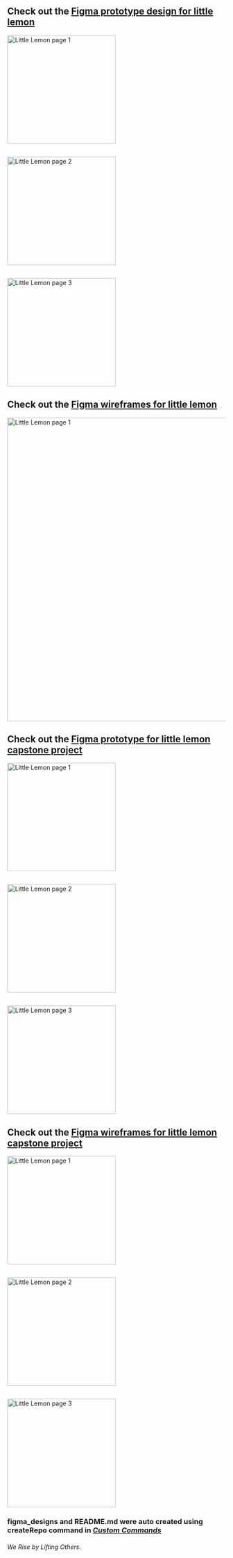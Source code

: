 ## Check out the [Figma prototype design for little lemon](https://www.figma.com/design/u7zbSHNIFWE0rwz6fZt178/high-fidelity-visual-design?node-id=0-1&t=3uFdohozHKiRJpxq-1)

<div style="display: flex; flex-wrap: wrap; gap: 30px;">
    <img src="ll-figma1.png" alt="Little Lemon page 1" width="250" />
    <img src="ll-figma2.png" alt="Little Lemon page 2" width="250" />
    <img src="ll-figma3.png" alt="Little Lemon page 3" width="250" />
</div>

## Check out the [Figma wireframes for little lemon](https://www.figma.com/design/uPCi7Jnts19XhE4eME3VZU/wireframes?node-id=0-1&t=kXbcadpiKyPjSc9k-1)

<img src="ll-wireframes.png" alt="Little Lemon page 1" width="700" />

## Check out the [Figma prototype for little lemon capstone project](https://www.figma.com/design/Jo78tKGLI9UtpjAV1VFX8w/Capstone-project?node-id=25-378&t=YkVTrjlAuomzVeLG-1)

<div style="display: flex; flex-wrap: wrap; gap: 30px;">
    <img src="ll-hgh-fidelity-figma1.png" alt="Little Lemon page 1" width="250" />
    <img src="ll-hgh-fidelity-figma2.png" alt="Little Lemon page 2" width="250" />
    <img src="ll-hgh-fidelity-figma3.png" alt="Little Lemon page 3" width="250" />
</div>

## Check out the [Figma wireframes for little lemon capstone project](https://www.figma.com/design/Jo78tKGLI9UtpjAV1VFX8w/Capstone-project?node-id=0-1&t=YkVTrjlAuomzVeLG-1)

<div style="display: flex; flex-wrap: wrap; gap: 30px;">
    <img src="ll-wireframes-figma-capstone1.png" alt="Little Lemon page 1" width="250" />
    <img src="ll-wireframes-figma-capstone2.png" alt="Little Lemon page 2" width="250" />
    <img src="ll-wireframes-figma-capstone3.png" alt="Little Lemon page 3" width="250" />
</div>


### figma_designs and README.md were auto created using createRepo command in [*Custom Commands*](https://github.com/DafetiteOgaga/custom_commands)
		




###### *We Rise by Lifting Others.*
